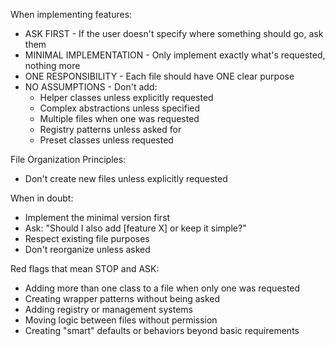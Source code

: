 When implementing features:

- ASK FIRST - If the user doesn't specify where something should go, ask them
- MINIMAL IMPLEMENTATION - Only implement exactly what's requested, nothing more
- ONE RESPONSIBILITY - Each file should have ONE clear purpose
- NO ASSUMPTIONS - Don't add:
    - Helper classes unless explicitly requested
    - Complex abstractions unless specified
    - Multiple files when one was requested
    - Registry patterns unless asked for
    - Preset classes unless requested

File Organization Principles:
- Don't create new files unless explicitly requested

When in doubt:
- Implement the minimal version first
- Ask: "Should I also add [feature X] or keep it simple?"
- Respect existing file purposes
- Don't reorganize unless asked

Red flags that mean STOP and ASK:

- Adding more than one class to a file when only one was requested
- Creating wrapper patterns without being asked
- Adding registry or management systems
- Moving logic between files without permission
- Creating "smart" defaults or behaviors beyond basic requirements
